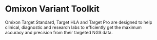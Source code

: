# Omixon Variant Toolkit

Omixon Target Standard, Target HLA and Target Pro are designed to help clinical, diagnostic and research labs to efficiently get the maximum accuracy and precision from their targeted NGS data.
